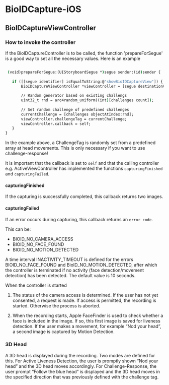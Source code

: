 # BioIDCapture-iOS

## BioIDCaptureViewController

### How to invoke the controller
If the BioIDCaptureController is to be called, the function 'prepareForSegue' is a good way to set all the necessary values. 
Here is an example

 ```cmd

  (void)prepareForSegue:(UIStoryboardSegue *)segue sender:(id)sender {
    
    if ([[segue identifier] isEqualToString:@"showBioIDCaptureView"]) {
        BioIDCaptureViewController *viewController = [segue destinationViewController];
        
        // Random generator based on existing challengs
        uint32_t rnd = arc4random_uniform((int)[challenges count]);
        
        // Set random challenge of predefined challenges
        currentChallenge = [challenges objectAtIndex:rnd];
        viewController.challengeTag = currentChallenge;
        viewController.callback = self;
    }
}

  ```

In the example above, a ChallengeTag is randomly set from a predefined array at head movements.
This is only necessary if you want to use challenge-response!

It is important that the callback is set to `self` and that the calling controller e.g. ActiveViewController has implemented 
the functions `capturingFinished` and `capturingFailed`.

#### capturingFinished
If the capturing is successfully completed, this callback returns two images.

#### capturingFailed
If an error occurs during capturing, this callback returns an `error code`.

This can be:
- BIOID_NO_CAMERA_ACCESS
- BIOID_NO_FACE_FOUND
- BIOID_NO_MOTION_DETECTED

A time interval INACTIVITY_TIMEOUT is defined for the errors BIOID_NO_FACE_FOUND and BioID_NO_MOTION_DETECTED, 
after which the controller is terminated if no activity (face detection/movement detection) has been detected. 
The default value is 10 seconds.


When the controller is started 

1. The status of the camera access is determined. If the user has not yet consented, a request is made. 
If access is permitted, the recording is started. Otherwise the process is aborted.

2. When the recording starts, Apple FaceFinder is used to check whether a face is included in the image. 
If so, this first image is saved for liveness detection. If the user makes a movement, 
for example “Nod your head”, a second image is captured by Motion Detection.


### 3D Head
A 3D head is displayed during the recording. Two modes are defined for this. For Active Liveness Detection, 
the user is promptly shown “Nod your head” and the 3D head moves accordingly. 
For Challenge-Response, the user prompt “Follow the blue head” is displayed 
and the 3D head moves in the specified direction that was previously defined 
with the challenge tag.

